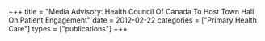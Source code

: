 +++
title = "Media Advisory: Health Council Of Canada To Host Town Hall On Patient Engagement"
date = 2012-02-22
categories = ["Primary Health Care"]
types = ["publications"]
+++
